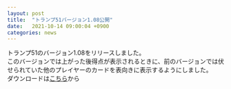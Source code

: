 ```yaml
---
layout: post
title:  "トランプ51バージョン1.08公開"
date:   2021-10-14 09:00:04 +0900
categories: news
---
```


トランプ51のバージョン1.08をリリースしました。  
このバージョンでは上がった後得点が表示されるときに、前のバージョンでは伏せられていた他のプレイヤーのカードを表向きに表示するようにしました。  
ダウンロードは[こちら](https://play.google.com/store/apps/details?id=me.tennkia.card51)から  

